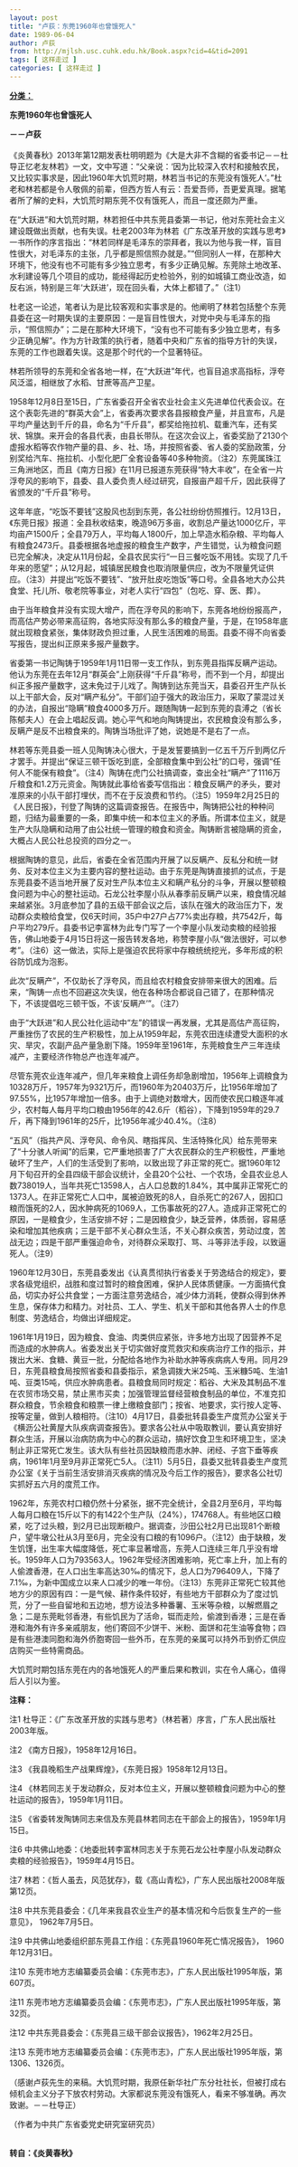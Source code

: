 ```yaml
---
layout: post
title: "卢荻：东莞1960年也曾饿死人"
date: 1989-06-04
author: 卢荻
from: http://mjlsh.usc.cuhk.edu.hk/Book.aspx?cid=4&tid=2091
tags: [ 这样走过 ]
categories: [ 这样走过 ]
---
```


<div style="margin: 15px 10px 10px 0px;">
 <div>
  <span id="ctl00_ContentPlaceHolder1_chapter1_SubjectLabel" style="font-weight:bold;text-decoration:underline;">
   分类：
  </span>
 </div>
 <p>
  <strong>
   东莞1960年也曾饿死人
  </strong>
 </p>
 <p>
  <strong>
   －－卢荻
   <br/>
  </strong>
  <br/>
  《炎黄春秋》2013年第12期发表杜明明题为《大是大非不含糊的省委书记－－杜导正忆老友林若》一文，文中写道：“父亲说：‘因为比较深入农村和接触农民，又比较实事求是，因此1960年大饥荒时期，林若当书记的东莞没有饿死人’。”杜老和林若都是令人敬佩的前辈，但西方哲人有云：吾爱吾师，吾更爱真理。据笔者所了解的史料，大饥荒时期东莞不仅有饿死人，而且一度还颇为严重。
 </p>
 <p>
  在“大跃进”和大饥荒时期，林若担任中共东莞县委第一书记，他对东莞社会主义建设既做出贡献，也有失误。杜老2003年为林若《广东改革开放的实践与思考》一书所作的序言指出：“林若同样是毛泽东的崇拜者，我以为他与我一样，盲目性很大，对毛泽东的主张，几乎都是照信照办就是。”“但同别人一样，在那种大环境下，他没有也不可能有多少独立思考，有多少正确见解。东莞除土地改革、水利建设等几个项目的成功，能经得起历史检验外，别的如城镇工商业改造，如反右派，特别是三年‘大跃进’，现在回头看，大体上都错了。”（注1）
 </p>
 <p>
  杜老这一论述，笔者认为是比较客观和实事求是的。他阐明了林若包括整个东莞县委在这一时期失误的主要原因：一是盲目性很大，对党中央与毛泽东的指示，“照信照办”；二是在那种大环境下，“没有也不可能有多少独立思考，有多少正确见解”。作为方针政策的执行者，随着中央和广东省的指导方针的失误，东莞的工作也跟着失误。这是那个时代的一个显著特征。
 </p>
 <p>
  林若所领导的东莞和全省各地一样，在“大跃进”年代，也盲目追求高指标，浮夸风泛滥，相继放了水稻、甘蔗等高产卫星。
 </p>
 <p>
  1958年12月8日至15日，广东省委召开全省农业社会主义先进单位代表会议。在这个表彰先进的“群英大会”上，省委再次要求各县报粮食产量，并且宣布，凡是平均产量达到千斤的县，命名为“千斤县”，都奖给拖拉机、载重汽车，还有奖状、锦旗。来开会的各县代表，由县长带队。在这次会议上，省委奖励了2130个虚报水稻等农作物产量的县、乡、社、场，并按照省委、省人委的奖励政策，分别奖给汽车、拖拉机、小型化肥厂全套设备等40多种物资。（注2）东莞属珠江三角洲地区，而且《南方日报》在11月已报道东莞获得“特大丰收”，在全省一片浮夸风的影响下，县委、县人委负责人经过研究，自报亩产超千斤，因此获得了省颁发的“千斤县”称号。
 </p>
 <p>
  这年年底，“吃饭不要钱”这股风也刮到东莞，各公社纷纷仿照推行。12月13日，《东莞日报》报道：全县秋收结束，晚造96万多亩，收割总产量达1000亿斤，平均亩产1500斤；全县79万人，平均每人1800斤，加上早造水稻杂粮、平均每人有粮食2473斤。县委根据各地虚报的粮食生产数字，产生错觉，认为粮食问题已完全解决，决定从11月份起，全县农民实行“一日三餐吃饭不用钱。实现了几千年来的愿望”；从12月起，城镇居民粮食也取消限量供应，改为不限量凭证供应。（注3）并提出“吃饭不要钱”、“放开肚皮吃饱饭”等口号。全县各地大办公共食堂、托儿所、敬老院等事业，对老人实行“四包”（包吃、穿、医、葬）。
 </p>
 <p>
  由于当年粮食并没有实现大增产，而在浮夸风的影响下，东莞各地纷纷报高产，而高估产势必带来高征购，各地实际没有那么多的粮食产量，于是，在1958年底就出现粮食紧张，集体财政负担过重，人民生活困难的局面。县委不得不向省委写报告，提出纠正原来多报产量数字。
 </p>
 <p>
  省委第一书记陶铸于1959年1月11日带一支工作队，到东莞县指挥反瞒产运动。他认为东莞在去年12月“群英会”上刚获得“千斤县”称号，而不到一个月，却提出纠正多报产量数字，这未免过于儿戏了。陶铸到达东莞当天，县委召开生产队长以上干部大会，反对“瞒产私分”。干部们迫于强大的政治压力，采取了蒙混过关的办法，自报出“隐瞒”粮食4000多万斤。跟随陶铸一起到东莞的袁溥之（省长陈郁夫人）在会上唱起反调。她心平气和地向陶铸提出，农民粮食没有那么多，反瞒产是反不出粮食来的。陶铸当场批评了她，说她是不是右了一点。
 </p>
 <p>
  林若等东莞县委一班人见陶铸决心很大，于是发誓要搞到一亿五千万斤到两亿斤才罢手。并提出“保证三顿干饭吃到底，全部粮食集中到公社”的口号，强调“任何人不能保有粮食”。（注4）陶铸在虎门公社搞调查，查出全社“瞒产”了1116万斤粮食和1.2万元资金。陶铸就此事给省委写信指出：粮食反瞒产的矛头，要对准原来的小队干部打埋伏，而不在于反浪费和节约。（注5）1959年2月25日的《人民日报》，刊登了陶铸的这篇调查报告。在报告中，陶铸把公社的种种问题，归结为最重要的一条，即集中统一和本位主义的矛盾。所谓本位主义，就是生产大队隐瞒和动用了由公社统一管理的粮食和资金。陶铸断言被隐瞒的资金，大概占人民公社总投资的四分之一。
 </p>
 <p>
  根据陶铸的意见，此后，省委在全省范围内开展了以反瞒产、反私分和统一财务、反对本位主义为主要内容的整社运动。由于东莞是陶铸直接抓的试点，于是东莞县委不适当地开展了反对生产队本位主义和瞒产私分的斗争，开展以整顿粮食问题为中心的整社运动。石龙公社李屋小队从春季前反瞒产以来，粮食情况越来越紧张。3月底参加了县的五级干部会议之后，该队在强大的政治压力下，发动群众卖粮给食堂，仅6天时间，35户中27户占77%卖出存粮，共7542斤，每户平均279斤。县委书记李富林为此专门写了一个李屋小队发动卖粮的经验报告，佛山地委于4月15日将这一报告转发各地，称赞李屋小队“做法很好，可以参考”。（注6）这一做法，实际上是强迫农民将家中存粮统统挖光，多年形成的积谷防饥成为泡影。
 </p>
 <p>
  此次“反瞒产”，不仅助长了浮夸风，而且给农村粮食安排带来很大的困难。后来，“陶铸一点也不回避这次失误，他在各种场合都说自己错了，在那种情况下，不该提倡吃三顿干饭，不该‘反瞒产’”。（注7）
 </p>
 <p>
  由于“大跃进”和人民公社化运动中“左”的错误一再发展，尤其是高估产高征购，严重挫伤了农民的生产积极性，加上从1959年起，东莞农田连续遭受大面积的水灾、旱灾，农副产品产量急剧下降。1959年至1961年，东莞粮食生产三年连续减产，主要经济作物总产也连年减产。
 </p>
 <p>
  尽管东莞农业连年减产，但几年来粮食上调任务却急剧增加，1956年上调粮食为10328万斤，1957年为9321万斤，而1960年为20403万斤，比1956年增加了97.55%，比1957年增加一倍多。由于上调绝对数增大，因而使农民口粮逐年减少，农村每人每月平均口粮由1956年的42.6斤（稻谷），下降到1959年的29.7斤，再下降到1961年的25斤，比1956年减少40.4%。（注8）
 </p>
 <p>
  “五风”（指共产风、浮夸风、命令风、瞎指挥风、生活特殊化风）给东莞带来了“十分骇人听闻”的后果，它严重地损害了广大农民群众的生产积极性，严重地破坏了生产，人们的生活受到了影响，以致出现了非正常的死亡。据1960年12月下旬召开的全县四级干部会议统计，全县20个公社、一个农场，全县农业总人数738019人，当年共死亡13598人，占人口总数的1.84%，其中属非正常死亡的1373人。在非正常死亡人口中，属被迫致死的8人，自杀死亡的267人，因扣口粮而饿死的2人，因水肿病死的1069人，工伤事故死的27人。造成非正常死亡的原因，一是粮食少，生活安排不好；二是因粮食少，缺乏营养，体质弱，容易感染和增加其他疾病；三是干部不关心群众生活，不关心群众疾苦，劳动过度，苦战无边；四是干部严重强迫命令，对待群众采取打、骂、斗等非法手段，以致逼死人。（注9）
 </p>
 <p>
  1960年12月30日，东莞县委发出《认真贯彻执行省委关于劳逸结合的规定》，要求各级党组织，战胜和度过暂时的粮食困难，保护人民体质健康。一方面搞代食品，切实办好公共食堂；一方面注意劳逸结合，减少体力消耗，使群众得到休养生息，保存体力和精力。对社员、工人、学生、机关干部和其他各界人士的作息制度、劳逸结合，均做出详细规定。
 </p>
 <p>
  1961年1月19日，因为粮食、食油、肉类供应紧张，许多地方出现了因营养不足而造成的水肿病人。省委发出关于切实做好度荒救灾和疾病治疗工作的指示，并拨出大米、食糖、黄豆一批，分配给各地作为补助水肿等疾病病人专用。同月29日，东莞县粮食局按照省委和县委指示，紧急调拨大米25吨、玉米糠5吨、生油1吨、豆类15吨，供应水肿病患者。县粮食局同时规定：稻谷、大米及其制品不准在农贸市场交易，禁止黑市买卖；加强管理监督经营粮食制品的单位，不准克扣群众粮食，节余粮食和粮票一律上缴粮食部门；按省、地要求，实行按人定等、按等定量，做到人粮相符。（注10）4月17日，县委批转县委生产度荒办公室关于《横沥公社黄屋大队疾病调查报告》。要求各公社从中吸取教训，要认真安排好群众生活，开展以治病防病为中心的群众运动，搞好饮食卫生和环境卫生，坚决制止非正常死亡发生。该大队有些社员因缺粮而患水肿、闭经、子宫下垂等疾病，1961年1月至9月非正常死亡5人。（注11）5月5日，县委又批转县委生产度荒办公室《关于当前生活安排消灭疾病的情况及今后工作的报告》，要求各公社切实抓好五六月的度荒工作。
 </p>
 <p>
  1962年，东莞农村口粮仍然十分紧张，据不完全统计，全县2月至6月，平均每人每月口粮在15斤以下的有1422个生产队（24%），174768人。有些地区口粮紧，吃了过头粮，到2月已出现断粮户。据调查，沙田公社2月已出现81个断粮户，望牛墩公社从3月至6月，完全没有口粮的有1096户。（注12）由于缺粮，发生饥馑，出生率大幅度降低，死亡率显著增高，东莞人口连续三年几乎没有增长。1959年人口为793563人。1962年受经济困难影响，死亡率上升，加上有的人偷渡香港，在人口出生率高达30‰的情况下，总人口为796409人，下降了7.1‰，为新中国成立以来人口减少的唯一年份。（注13）东莞非正常死亡较其他地方少的原因有四：一是气候、耕作条件较好，有些地方干部群众为了度过饥荒，分了一些自留地和五边地，想方设法多种番薯、玉米等杂粮，以解燃眉之急；二是东莞毗邻香港，有些饥民为了活命，铤而走险，偷渡到香港；三是在香港和海外有许多亲戚朋友，他们寄回不少饼干、米粉、面饼和花生油等食物；四是有些港澳同胞和海外侨胞寄回一些外币，在东莞的亲属可以持外币到侨汇供应店购买一些特需商品。
 </p>
 <p>
  大饥荒时期包括东莞在内的各地饿死人的严重后果和教训，实在令人痛心，值得后人引以为鉴。
 </p>
 <p>
  <strong>
   注释：
  </strong>
 </p>
 <p>
  注1 杜导正：《广东改革开放的实践与思考》（林若著）序言，广东人民出版社2003年版。
 </p>
 <p>
  注2 《南方日报》，1958年12月16日。
 </p>
 <p>
  注3 《我县晚稻生产战果辉煌》，《东莞日报》1958年12月13日。
 </p>
 <p>
  注4 《林若同志关于发动群众，反对本位主义，开展以整顿粮食问题为中心的整社运动的报告》，1959年1月11日。
 </p>
 <p>
  注5 《省委转发陶铸同志来信及东莞县林若同志在干部会上的报告》，1959年1月15日。
 </p>
 <p>
  注6 中共佛山地委：《地委批转李富林同志关于东莞石龙公社李屋小队发动群众卖粮的经验报告》，1959年4月15日。
 </p>
 <p>
  注7 林若：《哲人虽去，风范犹存》，载《高山青松》，广东人民出版社2008年版第12页。
 </p>
 <p>
  注8 中共东莞县委会：《几年来我县农业生产的基本情况和今后恢复生产的一些意见》， 1962年7月5日。
 </p>
 <p>
  注9 中共佛山地委组织部东莞县工作组：《东莞县1960年死亡情况报告》， 1960年12月31日。
 </p>
 <p>
  注10 东莞市地方志编纂委员会编：《东莞市志》，广东人民出版社1995年版，第607页。
 </p>
 <p>
  注11 东莞市地方志编纂委员会编：《东莞市志》，广东人民出版社1995年版，第32页。
 </p>
 <p>
  注12 中共东莞县委会：《东莞县三级干部会议报告》，1962年2月25日。
 </p>
 <p>
  注13 东莞市地方志编纂委员会编：《东莞市志》，广东人民出版社1995年版，第1306、1326页。
 </p>
 <p>
  （感谢卢荻先生的来稿。大饥荒时期，我原任新华社广东分社社长，但被打成右倾机会主义分子下放农村劳动。大家都说东莞没有饿死人，看来不够准确。再次致谢。－－杜导正）
 </p>
 <p>
  （作者为中共广东省委党史研究室研究员）
 </p>
 <p>
  <br/>
  <strong>
   转自：《炎黄春秋》
  </strong>
 </p>
</div>

